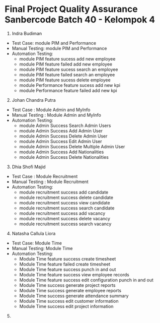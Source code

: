 # Final Project Quality Assurance Sanbercode Batch 40 - Kelompok 4

1. Indra Budiman

- Test Case: module PIM and Performance
- Manual Testing: module PIM and Performance
- Automation Testing:
  - module PIM feature sucess add new employee
  - module PIM feature failed add new employee
  - module PIM feature sucess search an employee
  - module PIM feature failed search an employee
  - module PIM feature sucess delete employee
  - module Performance feature sucess add new kpi
  - module Performance feature failed add new kpi

2. Johan Chandra Putra

- Test Case : Module Admin and MyInfo
- Manual Testing : Module Admin and MyInfo
- Automation Testing:
  - module Admin Success Search Admin Users
  - module Admin Success Add Admin User
  - module Admin Success Delete Admin User
  - module Admin Success Edit Admin User
  - module Admin Success Delete Multiple Admin User
  - module Admin Success Add Nationalities
  - module Admin Success Delete Nationalities

3. Dhia Shofi Majid

- Test Case : Module Recruitment
- Manual Testing : Module Recruitment
- Automation Testing:
  - module recruitment success add candidate
  - module recruitment success delete candidate
  - module recruitment success view candidate
  - module recruitment success search candidate
  - module recruitment success add vacancy
  - module recruitment success delete vacancy
  - module recruitment success search vacancy

4. Natasha Callula Liora

- Test Case: Module Time
- Manual Testing: Module Time
- Automation Testing:
  - Module Time feature success create timesheet
  - Module Time feature failed create timesheet
  - Module Time feature success punch in and out
  - Module Time feature success view employee records
  - Module Time feature success edit configuration punch in and out
  - Module Time success generate project reports
  - Module Time success generate employee reports
  - Module Time success generate attendance summary
  - Module Time success edit customer information
  - Module Time success edit project information

5.
